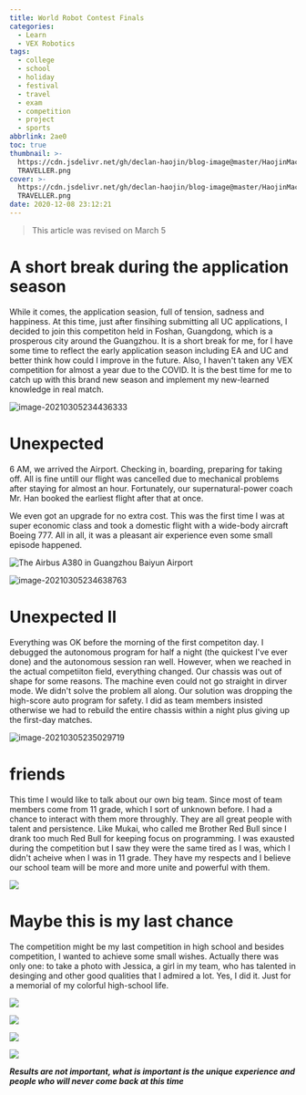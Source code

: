 ```yaml
---
title: World Robot Contest Finals
categories:
  - Learn
  - VEX Robotics
tags:
  - college
  - school
  - holiday
  - festival
  - travel
  - exam
  - competition
  - project
  - sports
abbrlink: 2ae0
toc: true
thumbnail: >-
  https://cdn.jsdelivr.net/gh/declan-haojin/blog-image@master/HaojinMacBookPro/THE
  TRAVELLER.png
cover: >-
  https://cdn.jsdelivr.net/gh/declan-haojin/blog-image@master/HaojinMacBookPro/THE
  TRAVELLER.png
date: 2020-12-08 23:12:21
---
```


> This article was revised on March 5

# A short break during the application season

While it comes, the application seasion, full of tension, sadness and happiness. At this time, just after finsihing submitting all UC applications, I decided to join this competiton held in Foshan, Guangdong, which is a prosperous city around the Guangzhou. It is a short break for me, for I have some time to reflect the early application season including EA and UC and better think how could I improve in the future. Also, I haven't taken any VEX competition for almost a year due to the COVID. It is the best time for me to catch up with this brand new season and implement my new-learned knowledge in real match. 

![image-20210305234436333](https://cdn.jsdelivr.net/gh/declan-haojin/blog-image@master/HaojinMacBookPro/image-20210305234436333.png)



# Unexpected

6 AM, we arrived the Airport. Checking in, boarding, preparing for taking off. All is fine untill our flight was cancelled due to mechanical problems after staying for almost an hour. Fortunately, our supernatural-power coach Mr. Han booked the earliest flight after that at once. 

We even got an upgrade for no extra cost. This was the first time I was at super economic class and took a domestic flight with a wide-body aircraft Boeing 777. All in all, it was a pleasant air experience even some small episode happened.

![The Airbus A380 in Guangzhou Baiyun Airport](https://cdn.jsdelivr.net/gh/declan-haojin/blog-image@master/HaojinMacBookPro/20210305234217.png)

![image-20210305234638763](https://cdn.jsdelivr.net/gh/declan-haojin/blog-image@master/HaojinMacBookPro/image-20210305234638763.png)

# Unexpected II

Everything was OK before the morning of the first competiton day. I debugged the autonomous program for half a night (the quickest I've ever done) and the autonomous session ran well. However, when we reached in the actual competiiton field, everything changed. Our chassis was out of shape for some reasons. The machine even could not go straight in dirver mode. We didn't solve the problem all along. Our solution was dropping the high-score auto program for safety. I did as team members insisted otherwise we had to rebuild the entire chassis within a night plus giving up the first-day matches. 

![image-20210305235029719](https://cdn.jsdelivr.net/gh/declan-haojin/blog-image@master/HaojinMacBookPro/image-20210305235029719.png) 


# friends

This time I would like to talk about our own big team. Since most of team members come from 11 grade, which I sort of unknown before. I had a chance to interact with them more throughly. They are all great people with talent and persistence. Like Mukai, who called me Brother Red Bull since I drank too much Red Bull for keeping focus on programming. I was exausted during the competition but I saw they were the same tired as I was, which I didn't acheive when I was in 11 grade. They have my respects and I believe our school team will be more and more unite and powerful with them. 

![](https://cdn.jsdelivr.net/gh/declan-haojin/blog-image@master/HaojinMacBookPro/IMG_1251.JPG)

# Maybe this is my last chance

The competition might be my last competition in high school and besides competition, I wanted to achieve some small wishes. Actually there was only one: to take a photo with Jessica, a girl in my team, who has talented in desinging and other good qualities that I admired a lot. Yes, I did it. Just for a memorial of my colorful high-school life.

![](https://cdn.jsdelivr.net/gh/declan-haojin/blog-image@master/HaojinMacBookPro/ED2897FF-E698-4504-849A-9E5ADD12EED5.jpg)

![](https://cdn.jsdelivr.net/gh/declan-haojin/blog-image@master/HaojinMacBookPro/IMG_1227.jpg)

![](https://cdn.jsdelivr.net/gh/declan-haojin/blog-image@master/HaojinMacBookPro/20210305235550.png)

![](https://cdn.jsdelivr.net/gh/declan-haojin/blog-image@master/HaojinMacBookPro/20210305235649.png)

***Results are not important, what is important is the unique experience and people who will never come back at this time***


